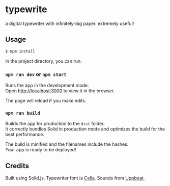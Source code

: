# typewrite

a digital typewriter with infinitely-big paper. extremely useful!

## Usage

```bash
$ npm install
```

In the project directory, you can run:

### `npm run dev` or `npm start`

Runs the app in the development mode.<br>
Open [http://localhost:3000](http://localhost:3000) to view it in the browser.

The page will reload if you make edits.<br>

### `npm run build`

Builds the app for production to the `dist` folder.<br>
It correctly bundles Solid in production mode and optimizes the build for the best performance.

The build is minified and the filenames include the hashes.<br>
Your app is ready to be deployed!

## Credits

Built using Solid.js. Typewriter font is [Cella](https://www.dafont.com/cella.font). Sounds from [Uppbeat](https://uppbeat.io/).
